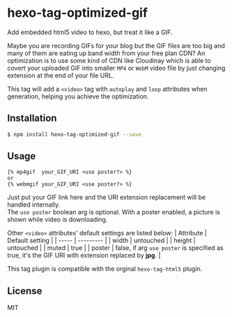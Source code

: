 # hexo-tag-optimized-gif

Add embedded html5 video to hexo, but treat it like a GIF.

Maybe you are recording GIFs for your blog but the GIF files are too big and many of them are eating up band width from your free plan CDN? An optimization is to use some kind of CDN like Cloudinay which is able to covert your uploaded GIF into smaller `MP4` or `WebM` video file by just changing extension at the end of your file URL.

This tag will add a `<video>` tag with `autoplay` and `loop` attributes when generation, helping you achieve the optimization.

## Installation

``` bash
$ npm install hexo-tag-optimized-gif --save
```

## Usage

```
{% mp4gif  your_GIF_URI <use poster?> %}
or 
{% webmgif your_GIF_URI <use poster?> %}
```
Just put your GIF link here and the URI extension replacement will be handled internally.  
The `use poster` boolean arg is optional. With a poster enabled, a picture is shown while video is downloading.

Other `<video>` attributes' default settings are listed below:
| Attribute | Default setting |
| ----- | --------- |
| width | untouched |
| height | untouched |
| muted | true |
| poster | false, if arg `use poster` is specified as true, it's the GIF URI with extension replaced by **jpg**. |

This tag plugin is compatible with the orginal `hexo-tag-html5` plugin.

## License
MIT




